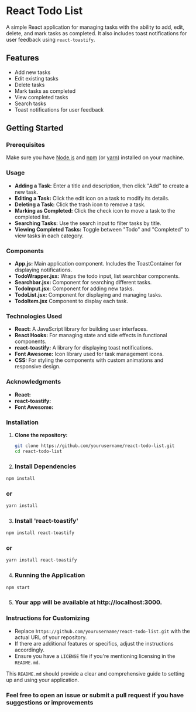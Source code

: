 # React Todo List

A simple React application for managing tasks with the ability to add, edit, delete, and mark tasks as completed. It also includes toast notifications for user feedback using `react-toastify`.

## Features

- Add new tasks
- Edit existing tasks
- Delete tasks
- Mark tasks as completed
- View completed tasks
- Search tasks
- Toast notifications for user feedback

## Getting Started

### Prerequisites

Make sure you have [Node.js](https://nodejs.org/) and [npm](https://www.npmjs.com/) (or [yarn](https://yarnpkg.com/)) installed on your machine.

### Usage

- **Adding a Task:** Enter a title and description, then click "Add" to create a new task.
- **Editing a Task:** Click the edit icon on a task to modify its details.
- **Deleting a Task:** Click the trash icon to remove a task.
- **Marking as Completed:** Click the check icon to move a task to the completed list.
- **Searching Tasks:** Use the search input to filter tasks by title.
- **Viewing Completed Tasks:** Toggle between "Todo" and "Completed" to view tasks in each category.

### Components

- **App.js:** Main application component. Includes the ToastContainer for displaying notifications.
- **TodoWrapper.jsx:** Wraps the todo input, list searchbar components.
- **Searchbar.jsx:** Component for searching different tasks.
- **TodoInput.jsx:** Component for adding new tasks.
- **TodoList.jsx:** Component for displaying and managing tasks.
- **TodoItem.jsx** Component to display each task.

### Technologies Used

- **React:** A JavaScript library for building user interfaces.
- **React Hooks:** For managing state and side effects in functional components.
- **react-toastify:** A library for displaying toast notifications.
- **Font Awesome:** Icon library used for task management icons.
- **CSS:** For styling the components with custom animations and responsive design.

### Acknowledgments

- **React:**
- **react-toastify:**
- **Font Awesome:**

### Installation

1. **Clone the repository:**

   ```bash
   git clone https://github.com/yourusername/react-todo-list.git
   cd react-todo-list
   ```

2. ### Install Dependencies

```bash
npm install
```

### or

```bash
yarn install
```

3. ### Install 'react-toastify'

```bash
npm install react-toastify
```

### or

```bash
yarn install react-toastify
```

4. ### Running the Application

```bash
npm start
```

5. ### Your app will be available at http://localhost:3000.

### Instructions for Customizing

- Replace `https://github.com/yourusername/react-todo-list.git` with the actual URL of your repository.
- If there are additional features or specifics, adjust the instructions accordingly.
- Ensure you have a `LICENSE` file if you're mentioning licensing in the `README.md`.

This `README.md` should provide a clear and comprehensive guide to setting up and using your application.

### Feel free to open an issue or submit a pull request if you have suggestions or improvements
